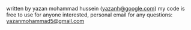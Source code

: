 written by yazan mohammad hussein (yazanh@google.com) 
my code is free to use for anyone interested, personal email for any questions: yazanmohammad5@gmail.com
